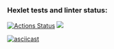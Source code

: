 ### Hexlet tests and linter status:
[![Actions Status](https://github.com/AlekseyIvanyukov/frontend-project-44/actions/workflows/hexlet-check.yml/badge.svg)](https://github.com/AlekseyIvanyukov/frontend-project-44/actions)
<a href="https://codeclimate.com/github/AlekseyIvanyukov/frontend-project-44/maintainability"><img src="https://api.codeclimate.com/v1/badges/463fbc2502d06ce17a3f/maintainability" /></a>

[![asciicast](https://asciinema.org/a/bcMRdAMBXR8BRP7Cwga8lsJCw.svg)](https://asciinema.org/a/bcMRdAMBXR8BRP7Cwga8lsJCw)

